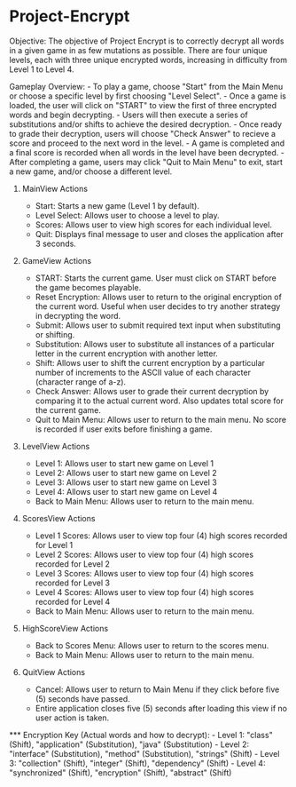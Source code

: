 # Project-Encrypt

Objective:
	The objective of Project Encrypt is to correctly decrypt all words in a given game in as few mutations as possible.
	There are four unique levels, each with three unique encrypted words, increasing in difficulty from Level 1 to Level 4.

Gameplay Overview:
	- To play a game, choose "Start" from the Main Menu or choose a specific level by first choosing "Level Select".
	- Once a game is loaded, the user will click on "START" to view the first of three encrypted words and begin decrypting.
	- Users will then execute a series of substitutions and/or shifts to achieve the desired decryption.
	- Once ready to grade their decryption, users will choose "Check Answer" to recieve a score and proceed to the next word in the level.
	- A game is completed and a final score is recorded when all words in the level have been decrypted. 
	- After completing a game, users may click "Quit to Main Menu" to exit, start a new game, and/or choose a different level.

1. 	MainView Actions
	- Start:			Starts a new game (Level 1 by default).
	- Level Select:	Allows user to choose a level to play.
	- Scores: 		Allows user to view high scores for each individual level.
	- Quit:			Displays final message to user and closes the application after 3 seconds.

2.	GameView Actions
	- START:				Starts the current game. User must click on START before the game becomes playable.
	- Reset Encryption:	Allows user to return to the original encryption of the current word. Useful when user decides to try another strategy in decrypting the word.
	- Submit:			Allows user to submit required text input when substituting or shifting.
	- Substitution:		Allows user to substitute all instances of a particular letter in the current encryption with another letter. 
	- Shift:				Allows user to shift the current encryption by a particular number of increments to the ASCII value of each character (character range of a-z).
	- Check Answer:		Allows user to grade their current decryption by comparing it to the actual current word. Also updates total score for the current game.
	- Quit to Main Menu:	Allows user to return to the main menu. No score is recorded if user exits before finishing a game.
	
3. 	LevelView Actions
	- Level 1:			Allows user to start new game on Level 1
	- Level 2:			Allows user to start new game on Level 2
	- Level 3:			Allows user to start new game on Level 3
	- Level 4: 			Allows user to start new game on Level 4
	- Back to Main Menu:	Allows user to return to the main menu.
	
4.	ScoresView Actions
	- Level 1 Scores: 	Allows user to view top four (4) high scores recorded for Level 1
	- Level 2 Scores: 	Allows user to view top four (4) high scores recorded for Level 2
	- Level 3 Scores: 	Allows user to view top four (4) high scores recorded for Level 3
	- Level 4 Scores: 	Allows user to view top four (4) high scores recorded for Level 4
	- Back to Main Menu:	Allows user to return to the main menu. 
	
5. 	HighScoreView Actions
	- Back to Scores Menu:	Allows user to return to the scores menu. 
	- Back to Main Menu:		Allows user to return to the main menu.
	
6. 	QuitView Actions
	- Cancel:	Allows user to return to Main Menu if they click before five (5) seconds have passed.
	- Entire application closes five (5) seconds after loading this view if no user action is taken. 
	
*** Encryption Key (Actual words and how to decrypt):
	- Level 1:	"class" (Shift), "application" (Substitution), "java" (Substitution)
	- Level 2:	"interface" (Substitution), "method" (Substitution), "strings" (Shift)
	- Level 3:	"collection" (Shift), "integer" (Shift), "dependency" (Shift)
	- Level 4: 	"synchronized" (Shift), "encryption" (Shift), "abstract" (Shift)